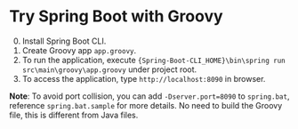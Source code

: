 # Try Spring Boot with Groovy

0. Install Spring Boot CLI.
1. Create Groovy app `app.groovy`.
2. To run the application, execute `{Spring-Boot-CLI_HOME}\bin\spring run src\main\groovy\app.groovy` under project root.
3. To access the application, type `http://localhost:8090` in browser.

**Note**: To avoid port collision, you can add `-Dserver.port=8090` to `spring.bat`, reference `spring.bat.sample` for more details. No need to build the Groovy file, this is different from Java files.